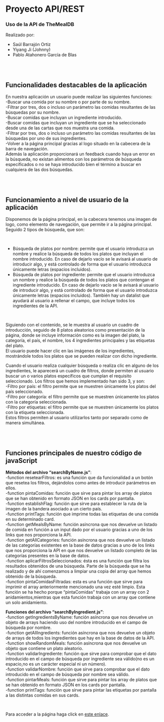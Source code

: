 # Proyecto API/REST

### Uso de la API de TheMealDB

Realizado por:

- Saúl Barrajón Ortiz
- Yiyang Ji (Johnny)
- Pablo Atahonero García de Blas

</br></br>


<h2>Funcionalidades destacables de la aplicación</h2>

<p>En nuestra aplicación un usuario puede realizar las siguientes funciones: </br>
-Buscar una comida por su nombre o por parte de su nombre. </br>
-Filtrar por tres, dos o incluso un parámetro las comidas resultantes de las búsquedas por su nombre. </br>
-Buscar comidas que incluyan un ingrediente introducido. </br>
-Buscar comidas que incluyan un ingrediente que se ha seleccionado desde una de las cartas que nos muestra una comida. </br>
-Filtrar por tres, dos o incluso un parámetro las comidas resultantes de las búsquedas por uno de sus ingredientes. </br>
-Volver a la página principal gracias al logo situado en la cabecera de la barra de navegación. </br>
Además la aplicación proporcionará un feedback cuando haya un error en la búsqueda, no existan alimentos con los parámetros de búsqueda especificados o no se haya introducido bien el término a buscar en cualquiera de las dos búsquedas.</p>


</br></br>


<h2>Funcionamiento a nivel de usuario de la aplicación</h2>

<p>Disponemos de la página principal, en la cabecera tenemos una imagen de logo, como elemento de navegación, que permite ir a la página principal. Seguido 2 tipos de búsqueda, que son:</p></br>

<ul>
<li>Búsqueda de platos por nombre: permite que el usuario introduzca un nombre y realice la búsqueda de todos los platos que incluyan el nombre introducido. En caso de dejarlo vacío se le avisará al usuario de introducir algo, y está controlado de forma que el usuario introduzca únicamente letras (espacios incluidos). </li>

<li>Búsqueda de platos por ingrediente: permite que el usuario introduzca un nombre y realice la búsqueda de todos los platos que contengan el ingrediente introducido. En caso de dejarlo vacío se le avisará al usuario de introducir algo, y está controlado de forma que el usuario introduzca únicamente letras (espacios incluidos). También hay un datalist que ayudará al usuario a rellenar el campo, que incluye todos los ingredientes de la API.</li>

</ul>

</br>

<p>Siguiendo con el contenido, se le muestra al usuario un cuadro de introducción, seguido de 8 platos aleatorios como presentación de la página, donde se incluye información como es la imagen del plato, la categoría, el país, el nombre, los 4 ingredientes principales y las etiquetas del plato. </br>
El usuario puede hacer clic en las imágenes de los ingredientes, mostrándole todos los platos que se pueden realizar con dicho ingrediente.</p>

<p>Cuando el usuario realiza cualquier búsqueda o realiza clic en alguno de los ingredientes, le aparecerá un cuadro de filtros, donde permiten al usuario buscar un o varios platos específicos que cumplan el requisito seleccionado. Los filtros que hemos implementado han sido 3, y son: </br>
-Filtro por país: el filtro permite que se muestren únicamente los platos del país seleccionado. </br>
-Filtro por categoría: el filtro permite que se muestren únicamente los platos con la categoría seleccionada. </br>
-Filtro por etiquetas: el filtro permite que se muestren únicamente los platos con la etiqueta seleccionada. </br>
Estos filtros permiten al usuario utilizarlos tanto por separado como de manera simultánea.
</p>


</br></br>


<h2>Funciones principales de nuestro código de javaScript</h2>

**Métodos del archivo “searchByName.js”**: </br>
-function resetearFiltros: es una función que da funcionalidad a un botón que resetea los filtros, dejándolos como antes de introducir parámetros en ellos. </br>
-function pintaComidas: función que sirve para pintar los array de platos que se han obtenido en formato JSON en los cards por pantalla. </br>
-function establishFlag: función que sirve para establecer la ruta de la imagen de la bandera asociado a un cierto país. </br>
-function printTags: función que imprime todas las etiquetas de una comida en su determinado card. </br>
-function getMealsByName: función asíncrona que nos devuelve un listado de comida en función a un input dado por el usuario gracias a uno de los links que nos proporciona la API. </br>
-function getAllCategories: función asíncrona que nos devuelve un listado de las categorías existentes en la base de datos gracias a uno de los links que nos proporciona la API en que nos devuelve un listado completo de las categorías presentes en la base de datos. </br>
-function aplicarFiltrosSeleccionados: ésta es una función que filtra los resultados obtenidos de una búsqueda. Parte de la búsqueda que se ha realizado y de ahí comenzamos a limpiar una copia del array que hemos obtenido de la búsqueda. </br>
-function pintaComidasFiltradas: esta es una función que sirve para imprimir el array anteriormente mencionado una vez esté limpio. Esta función se ha hecho porque  “pintaComidas” trabaja con un array con 2 anidamientos,mientras que esta función trabaja con un array que contiene un solo anidamiento. </br>

**Funciones del archivo “searchByIngredient.js”**: </br>
-function getIngredientsByName: función asíncrona que nos devuelve un objeto de arrays haciendo uso del nombre introducido en el campo de búsqueda por nombre. </br>
-function getAllIngredients: función asíncrona que nos devuelve un objeto de arrays de todos los ingredientes que hay en la base de datos de la API. </br>
-function showRandomMeals: función asíncrona que nos devuelve un objeto que contiene un plato aleatorio. </br>
-function validarIngrediente: función que sirve para comprobar que el dato introducido en el campo de búsqueda por ingrediente sea válido(no es un espacio,no es un carácter especial ni un número). </br>
-function validarNombre: función que sirve para comprobar que el dato introducido en el campo de búsqueda por nombre sea válido. </br>
-function pintarMeals: función que sirve para pintar los array de platos que se han obtenido en formato JSON en los cards por pantalla. </br>
-function printTags: función que sirve para pintar las etiquetas por pantalla a las distintas comidas en sus cards.

</br>

Para acceder a la página haga click en [este enlace](https://pabloatahonerogdb.github.io/TheMealDBApp/).
